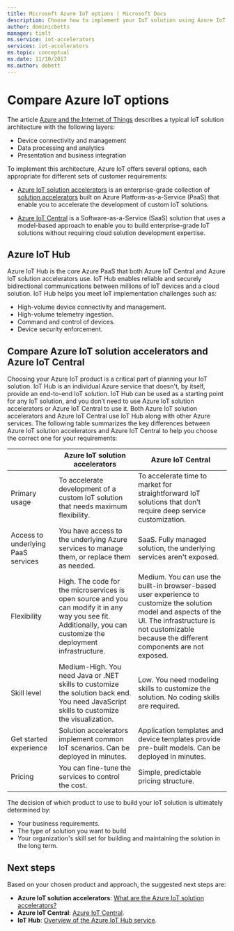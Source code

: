 ```yaml
---
title: Microsoft Azure IoT options | Microsoft Docs
description: Choose how to implement your IoT solution using Azure IoT solution accelerators, Azure IoT Central, or Azure IoT Hub.
author: dominicbetts
manager: timlt
ms.service: iot-accelerators
services: iot-accelerators
ms.topic: conceptual
ms.date: 11/10/2017
ms.author: dobett
---
```


# Compare Azure IoT options

The article [Azure and the Internet of Things](iot-accelerators-what-is-azure-iot.md) describes a typical IoT solution architecture with the following layers:

* Device connectivity and management
* Data processing and analytics
* Presentation and business integration

To implement this architecture, Azure IoT offers several options, each appropriate for different sets of customer requirements:

* [Azure IoT solution accelerators](../azure/iot-accelerators/) is an enterprise-grade collection of [solution accelerators](iot-accelerators-what-are-solution-accelerators.md) built on Azure Platform-as-a-Service (PaaS) that enable you to accelerate the development of custom IoT solutions.

* [Azure IoT Central](https://www.microsoft.com/internet-of-things/iot-central-saas-solutions) is a Software-as-a-Service (SaaS) solution that uses a model-based approach to enable you to build enterprise-grade IoT solutions without requiring cloud solution development expertise.

## Azure IoT Hub

Azure IoT Hub is the core Azure PaaS that both Azure IoT Central and Azure IoT solution accelerators use. IoT Hub enables reliable and securely bidirectional communications between millions of IoT devices and a cloud solution. IoT Hub helps you meet IoT implementation challenges such as:

* High-volume device connectivity and management.
* High-volume telemetry ingestion.
* Command and control of devices.
* Device security enforcement.

## Compare Azure IoT solution accelerators and Azure IoT Central

Choosing your Azure IoT product is a critical part of planning your IoT solution. IoT Hub is an individual Azure service that doesn't, by itself, provide an end-to-end IoT solution. IoT Hub can be used as a starting point for any IoT solution, and you don’t need to use Azure IoT solution accelerators or Azure IoT Central to use it. Both Azure IoT solution accelerators and Azure IoT Central use IoT Hub along with other Azure services. The following table summarizes the key differences between Azure IoT solution accelerators and Azure IoT Central to help you choose the correct one for your requirements:

|                        | Azure IoT solution accelerators | Azure IoT Central |
| ---------------------- | --------- | ----------- |
| Primary usage | To accelerate development of a custom IoT solution that needs maximum flexibility. | To accelerate time to market for straightforward IoT solutions that don’t require deep service customization. |
| Access to underlying PaaS services          | You have access to the underlying Azure services to manage them, or replace them as needed. | SaaS. Fully managed solution, the underlying services aren't exposed. |
| Flexibility            | High. The code for the microservices is open source and you can modify it in any way you see fit. Additionally, you can customize the deployment infrastructure.| Medium. You can use the built-in browser-based user experience to customize the solution model and aspects of the UI. The infrastructure is not customizable because the different components are not exposed.|
| Skill level                 | Medium-High. You need Java or .NET skills to customize the solution back end. You need JavaScript skills to customize the visualization. | Low. You need modeling skills to customize the solution. No coding skills are required. |
| Get started experience | Solution accelerators implement common IoT scenarios. Can be deployed in minutes. | Application templates and device templates provide pre-built models. Can be deployed in minutes. |
| Pricing                | You can fine-tune the services to control the cost. | Simple, predictable pricing structure. |

The decision of which product to use to build your IoT solution is ultimately determined by:

* Your business requirements.
* The type of solution you want to build
* Your organization's skill set for building and maintaining the solution in the long term.

## Next steps

Based on your chosen product and approach, the suggested next steps are:

* **Azure IoT solution accelerators**: [What are the Azure IoT solution accelerators?](iot-accelerators-what-are-solution-accelerators.md)
* **Azure IoT Central**: [Azure IoT Central](https://www.microsoft.com/internet-of-things/iot-central-saas-solutions).
* **IoT Hub**: [Overview of the Azure IoT Hub service](../iot-hub/iot-hub-what-is-iot-hub.md).

